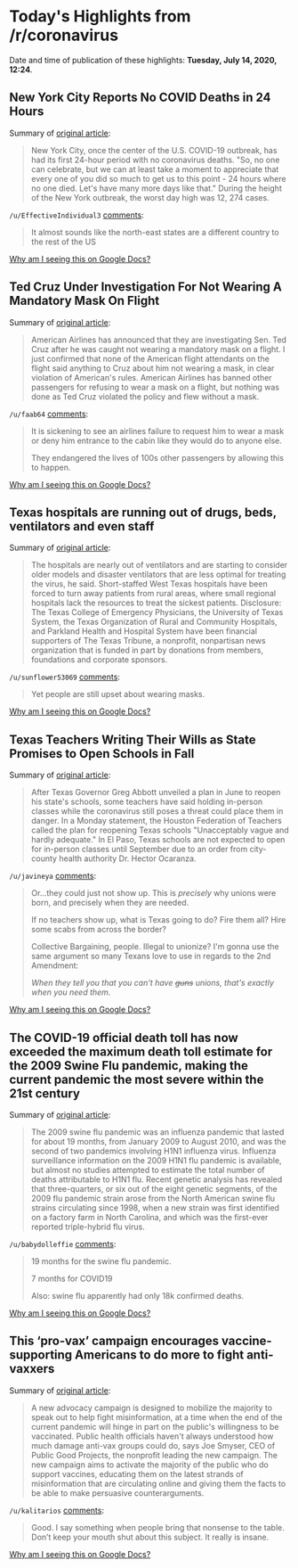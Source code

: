 # Today's Highlights from /r/coronavirus

Date and time of publication of these highlights: **Tuesday, July 14, 2020, 12:24**.

## New York City Reports No COVID Deaths in 24 Hours

Summary of [original article](https://www.voanews.com/covid-19-pandemic/new-york-city-reports-no-covid-deaths-24-hours):

> New York City, once the center of the U.S. COVID-19 outbreak, has had its first 24-hour period with no coronavirus deaths. "So, no one can celebrate, but we can at least take a moment to appreciate that every one of you did so much to get us to this point - 24 hours where no one died. Let's have many more days like that." During the height of the New York outbreak, the worst day high was 12, 274 cases.

`/u/EffectiveIndividual3` [comments](https://www.reddit.com/r/Coronavirus/comments/hr0ayq/new_york_city_reports_no_covid_deaths_in_24_hours/):

> It almost sounds like the north-east states are a different country to the rest of the US

[Why am I seeing this on Google Docs?](https://docs.google.com/document/d/1Dc6We63vOXIZsc0op-Bt4abqkYjXzOigalQqFxmvvbM/edit?usp=sharing)

## Ted Cruz Under Investigation For Not Wearing A Mandatory Mask On Flight

Summary of [original article](https://www.politicususa.com/2020/07/13/ted-cruz-mask-flight.html):

> American Airlines has announced that they are investigating Sen. Ted Cruz after he was caught not wearing a mandatory mask on a flight. I just confirmed that none of the American flight attendants on the flight said anything to Cruz about him not wearing a mask, in clear violation of American's rules. American Airlines has banned other passengers for refusing to wear a mask on a flight, but nothing was done as Ted Cruz violated the policy and flew without a mask.

`/u/faab64` [comments](https://www.reddit.com/r/Coronavirus/comments/hqwp8u/ted_cruz_under_investigation_for_not_wearing_a/):

> It is sickening to see an airlines failure to request him to wear a mask or deny him entrance to the cabin like they would do to anyone else.
> 
> They endangered the lives of 100s other passengers by allowing this to happen.

[Why am I seeing this on Google Docs?](https://docs.google.com/document/d/1Dc6We63vOXIZsc0op-Bt4abqkYjXzOigalQqFxmvvbM/edit?usp=sharing)

## Texas hospitals are running out of drugs, beds, ventilators and even staff

Summary of [original article](https://www.texastribune.org/2020/07/14/texas-hospitals-coronavirus/):

> The hospitals are nearly out of ventilators and are starting to consider older models and disaster ventilators that are less optimal for treating the virus, he said. Short-staffed West Texas hospitals have been forced to turn away patients from rural areas, where small regional hospitals lack the resources to treat the sickest patients. Disclosure: The Texas College of Emergency Physicians, the University of Texas System, the Texas Organization of Rural and Community Hospitals, and Parkland Health and Hospital System have been financial supporters of The Texas Tribune, a nonprofit, nonpartisan news organization that is funded in part by donations from members, foundations and corporate sponsors.

`/u/sunflower53069` [comments](https://www.reddit.com/r/Coronavirus/comments/hr1zz5/texas_hospitals_are_running_out_of_drugs_beds/):

> Yet people are still upset about wearing masks.

[Why am I seeing this on Google Docs?](https://docs.google.com/document/d/1Dc6We63vOXIZsc0op-Bt4abqkYjXzOigalQqFxmvvbM/edit?usp=sharing)

## Texas Teachers Writing Their Wills as State Promises to Open Schools in Fall

Summary of [original article](https://www.newsweek.com/texas-teachers-writing-their-wills-state-promises-open-schools-fall-1517493):

> After Texas Governor Greg Abbott unveiled a plan in June to reopen his state's schools, some teachers have said holding in-person classes while the coronavirus still poses a threat could place them in danger. In a Monday statement, the Houston Federation of Teachers called the plan for reopening Texas schools "Unacceptably vague and hardly adequate." In El Paso, Texas schools are not expected to open for in-person classes until September due to an order from city-county health authority Dr. Hector Ocaranza.

`/u/javineya` [comments](https://www.reddit.com/r/Coronavirus/comments/hqxzpp/texas_teachers_writing_their_wills_as_state/):

> Or...they could just not show up. This is *precisely* why unions were born, and precisely when they are needed.
> 
> If no teachers show up, what is Texas going to do? Fire them all? Hire some scabs from across the border?
> 
> Collective Bargaining, people. Illegal to unionize? I'm gonna use the same argument so many Texans love to use in regards to the 2nd Amendment:
> 
> *When they tell you that you can't have* *~~guns~~* *unions, that's exactly when you need them.*

[Why am I seeing this on Google Docs?](https://docs.google.com/document/d/1Dc6We63vOXIZsc0op-Bt4abqkYjXzOigalQqFxmvvbM/edit?usp=sharing)

## The COVID-19 official death toll has now exceeded the maximum death toll estimate for the 2009 Swine Flu pandemic, making the current pandemic the most severe within the 21st century

Summary of [original article](https://en.wikipedia.org/wiki/2009_swine_flu_pandemic):

> The 2009 swine flu pandemic was an influenza pandemic that lasted for about 19 months, from January 2009 to August 2010, and was the second of two pandemics involving H1N1 influenza virus. Influenza surveillance information on the 2009 H1N1 flu pandemic is available, but almost no studies attempted to estimate the total number of deaths attributable to H1N1 flu. Recent genetic analysis has revealed that three-quarters, or six out of the eight genetic segments, of the 2009 flu pandemic strain arose from the North American swine flu strains circulating since 1998, when a new strain was first identified on a factory farm in North Carolina, and which was the first-ever reported triple-hybrid flu virus.

`/u/babydolleffie` [comments](https://www.reddit.com/r/Coronavirus/comments/hqtt3g/the_covid19_official_death_toll_has_now_exceeded/):

> 19 months for the swine flu pandemic. 
> 
> 7 months for COVID19 
> 
> Also: swine flu apparently had only 18k confirmed deaths.

[Why am I seeing this on Google Docs?](https://docs.google.com/document/d/1Dc6We63vOXIZsc0op-Bt4abqkYjXzOigalQqFxmvvbM/edit?usp=sharing)

## This ‘pro-vax’ campaign encourages vaccine-supporting Americans to do more to fight anti-vaxxers

Summary of [original article](https://www.fastcompany.com/90520997/this-provax-campaign-encourages-vaccine-supporting-americans-to-do-more-to-fight-anti-vaxxers):

> A new advocacy campaign is designed to mobilize the majority to speak out to help fight misinformation, at a time when the end of the current pandemic will hinge in part on the public's willingness to be vaccinated. Public health officials haven't always understood how much damage anti-vax groups could do, says Joe Smyser, CEO of Public Good Projects, the nonprofit leading the new campaign. The new campaign aims to activate the majority of the public who do support vaccines, educating them on the latest strands of misinformation that are circulating online and giving them the facts to be able to make persuasive counterarguments.

`/u/kalitarios` [comments](https://www.reddit.com/r/Coronavirus/comments/hr1hry/this_provax_campaign_encourages_vaccinesupporting/):

> Good. I say something when people bring that nonsense to the table. Don’t keep your mouth shut about this subject. It really is insane.

[Why am I seeing this on Google Docs?](https://docs.google.com/document/d/1Dc6We63vOXIZsc0op-Bt4abqkYjXzOigalQqFxmvvbM/edit?usp=sharing)

